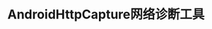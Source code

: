 ﻿---
title: 'AndroidHttpCapture网络诊断工具'
link: https://github.com/JZ-Darkal/AndroidHttpCapture
excerpt: '是一款针对于移动流量劫持而开发的手机抓包软件，可以当作是Android版的‘Fiddler’
主要功能包括：手机端抓包、PING/DNS/TraceRoute诊断、抓包HAR数据上传分享
使用前请确保手机HTTP代理的关闭'
categories:
  - 框架与库
tags:
  - HTTP/HTTPS
  - Android
---

